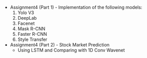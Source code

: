 
- Assignment4 (Part 1) - Implementation of the following models:
  1. Yolo V3
  2. DeepLab 
  3. Facenet
  4. Mask R-CNN
  5. Faster R-CNN
  6. Style Transfer
- Assignment4 (Part 2) - Stock Market Prediction
  - Using LSTM and Comparing with 1D Conv Wavenet
